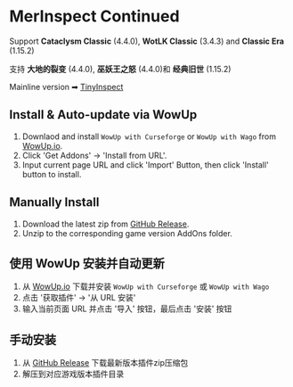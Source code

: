 # MerInspect Continued

Support **Cataclysm Classic** (4.4.0), **WotLK Classic** (3.4.3) and **Classic Era** (1.15.2) 

支持 **大地的裂变** (4.4.0), **巫妖王之怒** (4.4.0)和 **经典旧世** (1.15.2) 

Mainline version ➡ [TinyInspect](https://github.com/Witnesscm/TinyInspect)

## Install & Auto-update via WowUp

1. Downlaod and install `WowUp with Curseforge` or `WowUp with Wago` from [WowUp.io](https://wowup.io/).
2. Click 'Get Addons' -> 'Install from URL'.
3. Input current page URL and click 'Import' Button, then click 'Install' button to install.

## Manually Install

1. Download the latest zip from [GitHub Release](https://github.com/Witnesscm/MerInspect/releases).
2. Unzip to the corresponding game version AddOns folder.

## 使用 WowUp 安装并自动更新

1. 从 [WowUp.io](https://wowup.io/) 下载并安装 `WowUp with Curseforge` 或 `WowUp with Wago`
2. 点击 '获取插件' -> '从 URL 安装'
2. 输入当前页面 URL 并点击 '导入' 按钮，最后点击 '安装' 按钮

## 手动安装

1. 从 [GitHub Release](https://github.com/Witnesscm/MerInspect/releases) 下载最新版本插件zip压缩包
2. 解压到对应游戏版本插件目录
